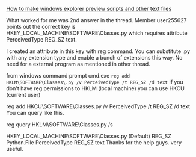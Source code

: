 [How to make windows explorer preview scripts and other text files](https://superuser.com/questions/1320812/how-to-make-windows-explorer-preview-scripts-and-other-text-files)


What worked for me was 2nd answer in the thread. Member user255627 points out the correct key is HKEY_LOCAL_MACHINE\SOFTWARE\Classes\.py which requires attribute PerceivedType   REG_SZ   text.

I created an attribute in this key with reg command. You can substitute .py with any extension type and enable a bunch of extensions this way. No need for a external program as mentioned in other thread.

from windows command prompt cmd.exe
`reg add HKLM\SOFTWARE\Classes\.py /v PerceivedType /t REG_SZ /d text`
If you don't have reg permissions to HKLM (local machine) you can use HKCU (current user)

reg add HKCU\SOFTWARE\Classes\.py /v PerceivedType /t REG_SZ /d text
You can query like this.

reg query HKLM\SOFTWARE\Classes\.py /s

HKEY_LOCAL_MACHINE\SOFTWARE\Classes\.py
(Default)    REG_SZ    Python.File
PerceivedType    REG_SZ    text
Thanks for the help guys. very useful.
